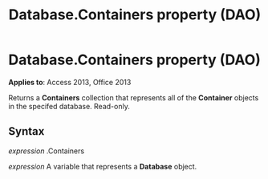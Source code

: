 ﻿---
title: Database.Containers property (DAO)
TOCTitle: Containers Property
ms:assetid: d6b13bae-461c-fe5e-692b-0e04fcd5df2a
ms:mtpsurl: https://msdn.microsoft.com/library/Ff835049(v=office.15)
ms:contentKeyID: 48547988
ms.date: 09/18/2015
mtps_version: v=office.15
f1_keywords:
- dao360.chm1053173
f1_categories:
- Office.Version=v15
---

# Database.Containers property (DAO)


**Applies to**: Access 2013, Office 2013

Returns a **Containers** collection that represents all of the **Container** objects in the specifed database. Read-only.

## Syntax

*expression* .Containers

*expression* A variable that represents a **Database** object.

